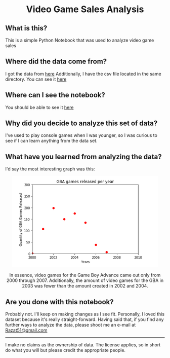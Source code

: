 # <p align="center"> Video Game Sales Analysis </p>

## What is this?
This is a simple Python Notebook that was used to analyze video game sales


## Where did the data come from?
I got the data from [here](https://www.kaggle.com/gregorut/videogamesales)
Additionally, I have the csv file located in the same directory. You can see it [here](vgsales.csv)

## Where can I see the notebook?
You should be able to see it [here](vgsales.ipynb)

## Why did you decide to analyze this set of data?
I've used to play console games when I was younger, so I was curious to see if I can learn anything from the data set.

## What have you learned from analyzing the data?
I'd say the most interesting graph was this: 
<div align = "center">
  <img src = "img/gbaGamesPerYear.PNG">
  <p> In essence, video games for the Game Boy Advance came out only from 2000 through 2007.
      Additionally, the amount of video games for the GBA in 2003 was fewer than the amount created in 2002 and 2004. 
</div>

## Are you done with this notebook?
Probably not. I'll keep on making changes as I see fit. Personally, I loved this dataset because it's really straight-forward. 
Having said that, if you find any further ways to analyze the data, please shoot me an e-mail at 
<a href = "mailto:Razat51@gmail.com" target = "_blank">Razat51@gmail.com</a>

---

I make no claims as the ownership of data. The license applies, so in short do what you will but please credit the appropriate people. 